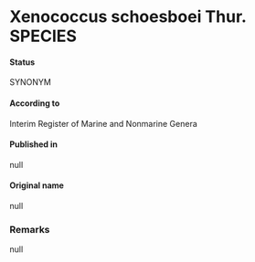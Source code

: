 # Xenococcus schoesboei Thur. SPECIES

#### Status
SYNONYM

#### According to
Interim Register of Marine and Nonmarine Genera

#### Published in
null

#### Original name
null

### Remarks
null